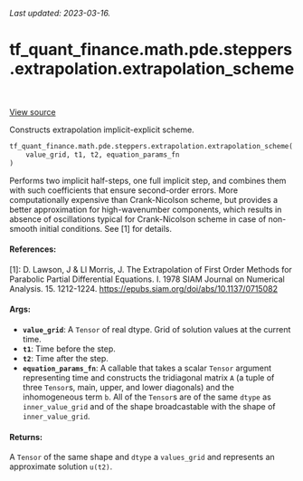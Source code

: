 <!--
This file is generated by a tool. Do not edit directly.
For open-source contributions the docs will be updated automatically.
-->

*Last updated: 2023-03-16.*

<div itemscope itemtype="http://developers.google.com/ReferenceObject">
<meta itemprop="name" content="tf_quant_finance.math.pde.steppers.extrapolation.extrapolation_scheme" />
<meta itemprop="path" content="Stable" />
</div>

# tf_quant_finance.math.pde.steppers.extrapolation.extrapolation_scheme

<!-- Insert buttons and diff -->

<table class="tfo-notebook-buttons tfo-api" align="left">
</table>

<a target="_blank" href="https://github.com/paolodelia99/tf-quant-finance/blob/master/tf_quant_finance/math/pde/steppers/extrapolation.py">View source</a>



Constructs extrapolation implicit-explicit scheme.

```python
tf_quant_finance.math.pde.steppers.extrapolation.extrapolation_scheme(
    value_grid, t1, t2, equation_params_fn
)
```



<!-- Placeholder for "Used in" -->

Performs two implicit half-steps, one full implicit step, and combines them
with such coefficients that ensure second-order errors. More computationally
expensive than Crank-Nicolson scheme, but provides a better approximation for
high-wavenumber components, which results in absence of oscillations typical
for Crank-Nicolson scheme in case of non-smooth initial conditions. See [1]
for details.

#### References:
[1]: D. Lawson, J & Ll Morris, J. The Extrapolation of First Order Methods
for Parabolic Partial Differential Equations. I. 1978
SIAM Journal on Numerical Analysis. 15. 1212-1224.
https://epubs.siam.org/doi/abs/10.1137/0715082

#### Args:


* <b>`value_grid`</b>: A `Tensor` of real dtype. Grid of solution values at the current
  time.
* <b>`t1`</b>: Time before the step.
* <b>`t2`</b>: Time after the step.
* <b>`equation_params_fn`</b>: A callable that takes a scalar `Tensor` argument
  representing time and constructs the tridiagonal matrix `A`
  (a tuple of three `Tensor`s, main, upper, and lower diagonals)
  and the inhomogeneous term `b`. All of the `Tensor`s are of the same
  `dtype` as `inner_value_grid` and of the shape broadcastable with the
  shape of `inner_value_grid`.


#### Returns:

A `Tensor` of the same shape and `dtype` a
`values_grid` and represents an approximate solution `u(t2)`.
